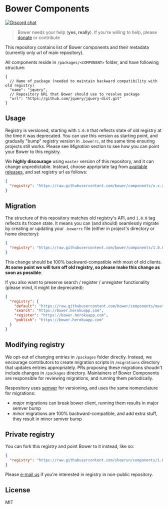 # Bower Components

[![Discord chat](https://img.shields.io/badge/discord-join%20chat%20%E2%86%92-brightgreen.svg?style=flat)](https://discord.gg/yJtVBnp)

> Bower needs your help (**yes, really**). If you're willing to help, please [donate](https://salt.bountysource.com/teams/bower) or contribute

This repository contains list of Bower components and their metadata (currently only url of main repository).

All components reside in `/packages/<COMPONENT>` folder, and have following structure:

```
{
  // Name of package (needed to maintain backward compatibility with old registry)
  "name": "jquery",
  // Repository URL that Bower should use to resolve package
  "url": "https://github.com/jquery/jquery-dist.git"
}
```

## Usage

Registry is versioned, starting with `1.0.0` that reflects state of old registry at the time it was deprecated. You can use this version as starting point, and gradually "bump" registry version in `.bowerrc`, at the same time ensuring projects still works. Please see *Migration* section to see how you can point your Bower to this registry.

We **highly discourage** using `master` version of this repository, and it can change unpredictable. Instead, choose appripriate tag from [available releases](https://github.com/bower/components/releases), and set registry url as follows:

```json
{
  "registry": "https://raw.githubusercontent.com/bower/components/x.x.x"
}
```

## Migration

The structure of this repository matches old registry's API, and `1.0.0` tag reflects its frozen state. It means you can (and should) seamlessly migrate by creating or updating your `.bowerrc` file (either in project's directory or home directory):

```json
{
  "registry": "https://raw.githubusercontent.com/bower/components/1.0.0"
}
```

This change should be 100% backward-compatible with most of old clients. **At some point we will turn off old registry, so please make this change as soon as possible**.

If you also want to preserve search / register / unregister functionality (please mind, it might be deprecated):

```json
{
  "registry": {
    "default": "https://raw.githubusercontent.com/bower/components/master",
    "search": "https://bower.herokuapp.com",
    "register": "https://bower.herokuapp.com",
    "publish": "https://bower.herokuapp.com"
  }
}
```

## Modifying registry

We opt-out of changing entries in `/packages` folder directly. Instead, we encourage contributors to create migration scripts in `/migrations` directory that updates entries appropriately. PRs proposing these migrations shoudn't include changes in `/packages` directory. Maintainers of Bower Components are responsible for reviewing migrations, and running them periodically.

Respository uses [semver](http://semver.org/) for versioning, and uses the same nomenclature for migrations:

- *major* migrations can break bower client, running them results in major semver bump
- *minor* migrations are 100% backward-compatible, and add extra stuff, they result in minor semver bump

## Private registry

You can fork this registry and point Bower to it instead, like so:

```json
{
  "registry": "https://raw.githubusercontent.com/sheerun/components/1.0.0"
}
```

Please [e-mail us](email:team@bower.io) if you're interested in registry in non-public repository.

## License

MIT
